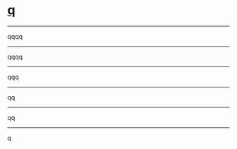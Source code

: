 # [q](https://github.com/dululu/notes/issues/5)



---

qqqq

---

qqqq

---

qqq

---

qq

---

qq

---

q